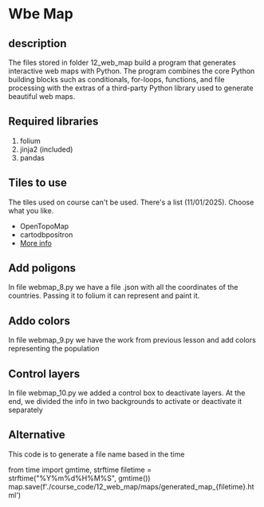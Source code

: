 # Wbe Map

## description

The files stored in folder 12_web_map build a program that generates interactive web maps with Python. The program 
combines the core Python building blocks such as conditionals, for-loops, functions, and file processing with 
the extras of a third-party Python library used to generate beautiful web maps. 

## Required libraries

1. folium
2. jinja2 (included)
4. pandas

## Tiles to use

The tiles used on course can't be used. There's a list (11/01/2025). Choose what you like.
+ OpenTopoMap
+ cartodbpositron
+ [More info](https://python-visualization.github.io/folium/latest/getting_started.html#Choosing-a-tileset)

## Add poligons

In file webmap_8.py we have a file .json with all the coordinates of the countries. Passing it to folium it can 
represent and paint it.

## Addo colors

In file webmap_9.py we have the work from previous lesson and add colors representing the population

## Control layers

In file webmap_10.py we added a control box to deactivate layers. At the end, we divided the info in two backgrounds 
to activate or deactivate it separately


## Alternative

This code is to generate a file name based in the time

from time import gmtime, strftime
filetime = strftime("%Y%m%d%H%M%S", gmtime())
map.save(f'./course_code/12_web_map/maps/generated_map_{filetime}.html')